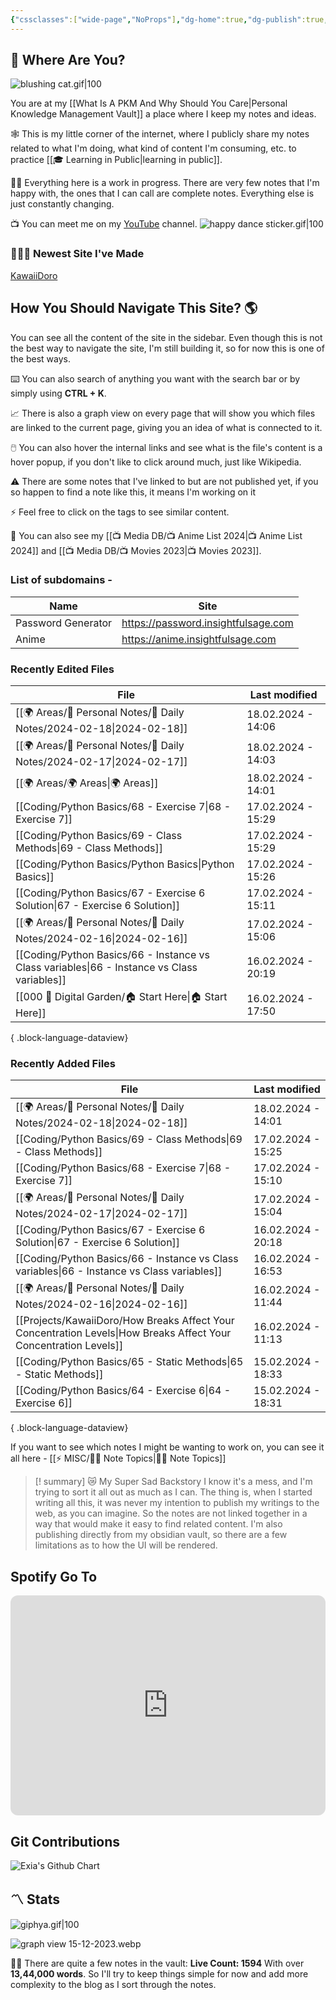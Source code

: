 ```yaml
---
{"cssclasses":["wide-page","NoProps"],"dg-home":true,"dg-publish":true,"permalink":"/000-digital-garden/start-here/","tags":["gardenEntry"],"dgPassFrontmatter":true,"noteIcon":"3","created":"2023-12-10T08:50:33.353+05:30","updated":"2024-02-16T17:50:55.241+05:30"}
---
```


## 🫨 Where Are You?

![blushing cat.gif|100](/img/user/Resources/%F0%9F%93%81%20Files/%F0%9F%93%B8Images/blushing%20cat.gif)

You are at my [[What Is A PKM And Why Should You Care\|Personal Knowledge Management Vault]] a place where I keep my notes and ideas.

🕸️ This is my little corner of the internet, where I publicly share my notes related to what I'm doing, what kind of content I'm consuming, etc. to practice [[🎓 Learning in Public\|learning in public]].

👷🏻 Everything here is a work in progress. There are very few notes that I'm happy with, the ones that I can call are complete notes. Everything else is just constantly changing.

📺 You can meet me on my [YouTube](https://youtube.com/@varunpaherwar) channel.
![happy dance sticker.gif|100](/img/user/Resources/%F0%9F%93%81%20Files/%F0%9F%93%B8Images/happy%20dance%20sticker.gif)
### 🧑🏻‍💻 Newest Site I've Made
[KawaiiDoro](https://kawaiidoro.com)

## How You Should Navigate This Site? 🌎
You can see all the content of the site in the sidebar. Even though this is not the best way to navigate the site, I'm still building it, so for now this is one of the best ways.

⌨️ You can also search of anything you want with the search bar or by simply using **CTRL + K**.

📈 There is also a graph view on every page that will show you which files are linked to the current page, giving you an idea of what is connected to it.

🖱️ You can also hover the internal links and see what is the file's content is a hover popup, if you don't like to click around much, just like Wikipedia.

⚠️ There are some notes that I've linked to but are not published yet, if you so happen to find a note like this, it means I'm working on it

⚡ Feel free to click on the tags to see similar content.

🎥 You can also see my [[📺 Media DB/📺 Anime List 2024\|📺 Anime List 2024]] and [[📺 Media DB/📺 Movies 2023\|📺 Movies 2023]].

### List of subdomains -
| Name | Site |
| ---- | ---- |
| Password Generator | https://password.insightfulsage.com |
| Anime | https://anime.insightfulsage.com |

### Recently Edited Files
| File                                                                                           | Last modified      |
| ---------------------------------------------------------------------------------------------- | ------------------ |
| [[🌍 Areas/📧 Personal Notes/📓 Daily Notes/2024-02-18\|2024-02-18]]                        | 18.02.2024 - 14:06 |
| [[🌍 Areas/📧 Personal Notes/📓 Daily Notes/2024-02-17\|2024-02-17]]                        | 18.02.2024 - 14:03 |
| [[🌍 Areas/🌍 Areas\|🌍 Areas]]                                                             | 18.02.2024 - 14:01 |
| [[Coding/Python Basics/68 - Exercise 7\|68 - Exercise 7]]                                   | 17.02.2024 - 15:29 |
| [[Coding/Python Basics/69 - Class Methods\|69 - Class Methods]]                             | 17.02.2024 - 15:29 |
| [[Coding/Python Basics/Python Basics\|Python Basics]]                                       | 17.02.2024 - 15:26 |
| [[Coding/Python Basics/67 - Exercise 6 Solution\|67 - Exercise 6 Solution]]                 | 17.02.2024 - 15:11 |
| [[🌍 Areas/📧 Personal Notes/📓 Daily Notes/2024-02-16\|2024-02-16]]                        | 17.02.2024 - 15:06 |
| [[Coding/Python Basics/66 - Instance vs Class variables\|66 - Instance vs Class variables]] | 16.02.2024 - 20:19 |
| [[000 🏡 Digital Garden/🏠 Start Here\|🏠 Start Here]]                                      | 16.02.2024 - 17:50 |

{ .block-language-dataview}

### Recently Added Files
| File                                                                                                                | Last modified      |
| ------------------------------------------------------------------------------------------------------------------- | ------------------ |
| [[🌍 Areas/📧 Personal Notes/📓 Daily Notes/2024-02-18\|2024-02-18]]                                             | 18.02.2024 - 14:01 |
| [[Coding/Python Basics/69 - Class Methods\|69 - Class Methods]]                                                  | 17.02.2024 - 15:25 |
| [[Coding/Python Basics/68 - Exercise 7\|68 - Exercise 7]]                                                        | 17.02.2024 - 15:10 |
| [[🌍 Areas/📧 Personal Notes/📓 Daily Notes/2024-02-17\|2024-02-17]]                                             | 17.02.2024 - 15:04 |
| [[Coding/Python Basics/67 - Exercise 6 Solution\|67 - Exercise 6 Solution]]                                      | 16.02.2024 - 20:18 |
| [[Coding/Python Basics/66 - Instance vs Class variables\|66 - Instance vs Class variables]]                      | 16.02.2024 - 16:53 |
| [[🌍 Areas/📧 Personal Notes/📓 Daily Notes/2024-02-16\|2024-02-16]]                                             | 16.02.2024 - 11:44 |
| [[Projects/KawaiiDoro/How Breaks Affect Your Concentration Levels\|How Breaks Affect Your Concentration Levels]] | 16.02.2024 - 11:13 |
| [[Coding/Python Basics/65 - Static Methods\|65 - Static Methods]]                                                | 15.02.2024 - 18:33 |
| [[Coding/Python Basics/64 - Exercise 6\|64 - Exercise 6]]                                                        | 15.02.2024 - 18:31 |

{ .block-language-dataview}

If you want to see which notes I might be wanting to work on, you can see it all here - [[⚡ MISC/✍🏻 Note Topics\|✍🏻 Note Topics]]

>[! summary]  😿 My Super Sad Backstory
> I know it's a mess, and I'm trying to sort it all out as much as I can.
The thing is, when I started writing all this, it was never my intention to publish my writings to the web, as you can imagine.
So the notes are not linked together in a way that would make it easy to find related content.
I'm also publishing directly from my obsidian vault, so there are a few limitations as to how the UI will be rendered.

## Spotify Go To
<iframe style="border-radius:12px" src="https://open.spotify.com/embed/playlist/37i9dQZF1EIYpUgYYPrm7Z?utm_source=generator&theme=0" width="100%" height="352" frameBorder="0" allowfullscreen="" allow="autoplay; clipboard-write; encrypted-media; fullscreen; picture-in-picture" loading="lazy"></iframe>

## Git Contributions
<img src="https://ghchart.rshah.org/A020F0/ooexiaoo" alt="Exia's Github Chart" />

## 〽️ Stats
![giphya.gif|100](/img/user/Resources/%F0%9F%93%81%20Files/%F0%9F%93%B8Images/giphya.gif)

![graph view 15-12-2023.webp](/img/user/Resources/%F0%9F%93%81%20Files/%F0%9F%93%B8Images/graph%20view%2015-12-2023.webp)

😵‍💫 There are quite a few notes in the vault:
**Live Count: 1594** With over **13,44,000 words**.
So I'll try to keep things simple for now and add more complexity to the blog as I sort through the notes.